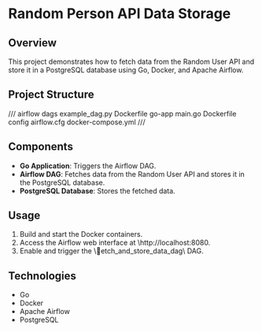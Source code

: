 ﻿# Random Person API Data Storage

## Overview

This project demonstrates how to fetch data from the Random User API and store it in a PostgreSQL database using Go, Docker, and Apache Airflow.

## Project Structure
///
 airflow
    dags
       example_dag.py
    Dockerfile
 go-app
    main.go
    Dockerfile
 config
    airflow.cfg
 docker-compose.yml
///
## Components

- **Go Application**: Triggers the Airflow DAG.
- **Airflow DAG**: Fetches data from the Random User API and stores it in the PostgreSQL database.
- **PostgreSQL Database**: Stores the fetched data.

## Usage

1. Build and start the Docker containers.
2. Access the Airflow web interface at \http://localhost:8080\.
3. Enable and trigger the \etch_and_store_data_dag\ DAG.

## Technologies

- Go
- Docker
- Apache Airflow
- PostgreSQL

